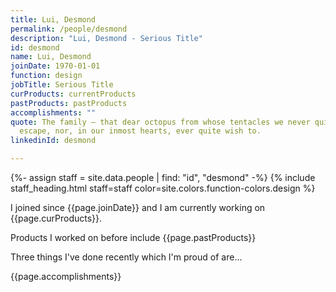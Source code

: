 ```yaml
---
title: Lui, Desmond
permalink: /people/desmond
description: "Lui, Desmond - Serious Title"
id: desmond
name: Lui, Desmond
joinDate: 1970-01-01
function: design
jobTitle: Serious Title
curProducts: currentProducts
pastProducts: pastProducts
accomplishments: ""
quote: The family – that dear octopus from whose tentacles we never quite
  escape, nor, in our inmost hearts, ever quite wish to.
linkedinId: desmond

---
```


{%- assign staff = site.data.people | find: "id", "desmond" -%}
{% include staff_heading.html staff=staff color=site.colors.function-colors.design %}

<p>I joined since {{page.joinDate}} and I am currently working on {{page.curProducts}}.</p>

<p>Products I worked on before include {{page.pastProducts}}</p>

<p>Three things I've done recently which I'm proud of are...</p>
{{page.accomplishments}}
